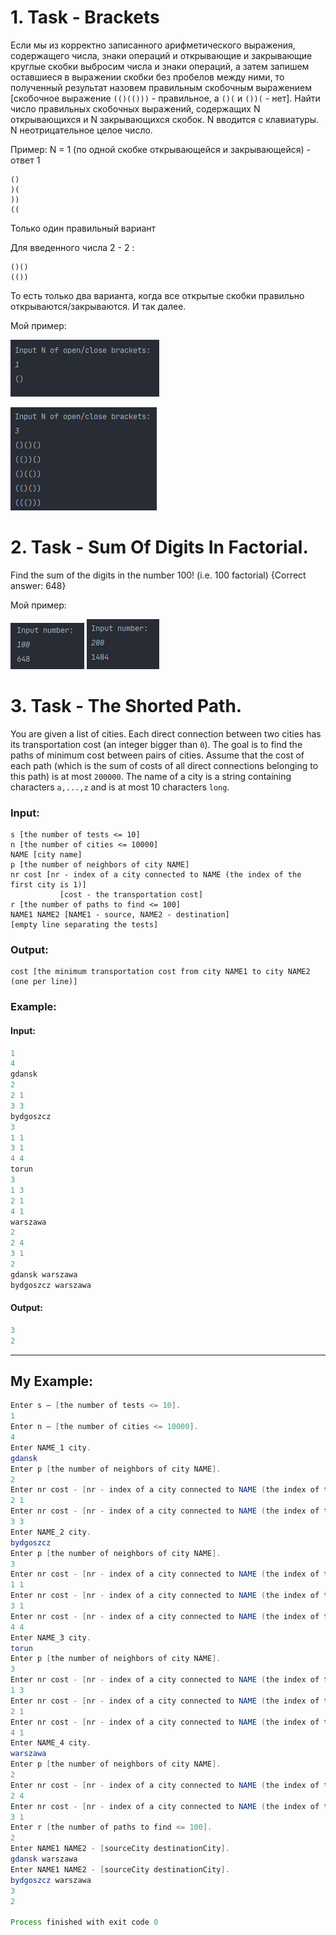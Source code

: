 # 1. Task - Brackets

Если мы из корректно записанного арифметического выражения, содержащего числа, знаки операций и открывающие и закрывающие круглые скобки выбросим числа и знаки операций, а затем запишем оставшиеся в выражении скобки без пробелов между ними, то полученный результат назовем правильным скобочным выражением [скобочное выражение `(()(()))` - правильное, а `()(` и `())(` - нет].
Найти число правильных скобочных выражений, содержащих N открывающихся и N закрывающихся скобок. N вводится с клавиатуры. N неотрицательное целое число.

Пример:
N =  1 (по одной скобке открывающейся и закрывающейся) - ответ 1
```
()
)(
))
((
```
Только один правильный вариант

Для введенного числа 2 - 2 :
```
()()
(())
```
То есть только два варианта, когда все открытые скобки правильно открываются/закрываются.
И так далее.

Мой пример: 

![Image1](/Brackets/img/Screenshot_1.png)

![Image2](Brackets/img/Screenshot_2.png)


# 2. Task - Sum Of Digits In Factorial.

Find the sum of the digits in the number 100! (i.e. 100 factorial) 
{Correct answer: 648}

Мой пример:

![Image1](/SumOfDigitsInFactorial/img/Screenshot_1.png)
![Image2](/SumOfDigitsInFactorial/img/Screenshot_2.png)

# 3. Task - The Shorted Path.

You are given a list of cities. Each direct connection between two cities has its transportation cost (an integer bigger than `0`). The goal is to find the paths of minimum cost between pairs of cities. Assume that the cost of each path (which is the sum of costs of all direct connections belonging to this path) is at most `200000`. The name of a city is a string containing characters `a,...,z` and is at most 10 characters `long`.

### **Input:**
```
s [the number of tests <= 10]
n [the number of cities <= 10000]
NAME [city name]
p [the number of neighbors of city NAME]
nr cost [nr - index of a city connected to NAME (the index of the first city is 1)]
           [cost - the transportation cost]
r [the number of paths to find <= 100]
NAME1 NAME2 [NAME1 - source, NAME2 - destination]
[empty line separating the tests]

```

### **Output:**

```
cost [the minimum transportation cost from city NAME1 to city NAME2 (one per line)]
```

### **Example:**

#### Input:

```java
1
4
gdansk
2
2 1
3 3
bydgoszcz
3
1 1
3 1
4 4
torun
3
1 3
2 1
4 1
warszawa
2
2 4
3 1
2
gdansk warszawa
bydgoszcz warszawa
```
#### Output:

```java
3
2
```
***
## My Example:

```java
Enter s — [the number of tests <= 10].
1
Enter n — [the number of cities <= 10000].
4
Enter NAME_1 city.
gdansk
Enter p [the number of neighbors of city NAME]. 
2
Enter nr cost - [nr - index of a city connected to NAME (the index of the first city is 1)][cost - the transportation cost].
2 1
Enter nr cost - [nr - index of a city connected to NAME (the index of the first city is 1)][cost - the transportation cost].
3 3
Enter NAME_2 city.
bydgoszcz
Enter p [the number of neighbors of city NAME]. 
3
Enter nr cost - [nr - index of a city connected to NAME (the index of the first city is 1)][cost - the transportation cost].
1 1
Enter nr cost - [nr - index of a city connected to NAME (the index of the first city is 1)][cost - the transportation cost].
3 1
Enter nr cost - [nr - index of a city connected to NAME (the index of the first city is 1)][cost - the transportation cost].
4 4
Enter NAME_3 city.
torun
Enter p [the number of neighbors of city NAME]. 
3
Enter nr cost - [nr - index of a city connected to NAME (the index of the first city is 1)][cost - the transportation cost].
1 3
Enter nr cost - [nr - index of a city connected to NAME (the index of the first city is 1)][cost - the transportation cost].
2 1
Enter nr cost - [nr - index of a city connected to NAME (the index of the first city is 1)][cost - the transportation cost].
4 1
Enter NAME_4 city.
warszawa
Enter p [the number of neighbors of city NAME]. 
2
Enter nr cost - [nr - index of a city connected to NAME (the index of the first city is 1)][cost - the transportation cost].
2 4
Enter nr cost - [nr - index of a city connected to NAME (the index of the first city is 1)][cost - the transportation cost].
3 1
Enter r [the number of paths to find <= 100].
2
Enter NAME1 NAME2 - [sourceCity destinationCity].
gdansk warszawa
Enter NAME1 NAME2 - [sourceCity destinationCity].
bydgoszcz warszawa
3
2

Process finished with exit code 0

```


